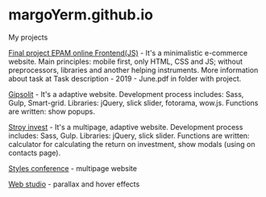 # margoYerm.github.io
My projects

[Final project EPAM online Frontend(JS)](https://margoyerm.github.io/YermachenkoM_finalProject_FL11/home.html) - It's a minimalistic e-commerce website. Main principles: mobile first, only HTML, CSS and JS; without preprocessors, libraries and another helping instruments. More information about task at Task description - 2019 - June.pdf in folder with project.

[Gipsolit](https://margoYerm.github.io/gipsolit/app) -  It's a adaptive website. Development process includes: Sass, Gulp, Smart-grid. Libraries: jQuery, slick slider, fotorama, wow.js. Functions are written: show popups.

[Stroy invest](https://margoyerm.github.io/stroyInvest/app/) - It's a multipage, adaptive website. Development process includes: Sass, Gulp. Libraries: jQuery, slick slider. Functions are written: calculator for calculating the return on investment, show modals (using on contacts page).

[Styles conference](https://margoyerm.github.io/stylesConference/) - multipage website

[Web studio](https://margoyerm.github.io/webstudio/) - parallax and hover effects






